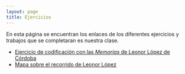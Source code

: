 ```yaml
---
layout: page
title: Ejercicios
---
```


En esta página se encuentran los enlaces de los diferentes ejercicios y trabajos que se completaran es nuestra clase. 

- [Ejercicio de codificación con las *Memorias* de Leonor López de Córdoba](https://cindyripollm.github.io/ejercicios/LLC_memorias1.html)
- [Mapa sobre el recorrido de Leonor López](https://cindyripollm.github.io/ejercicios/mapa.html)
